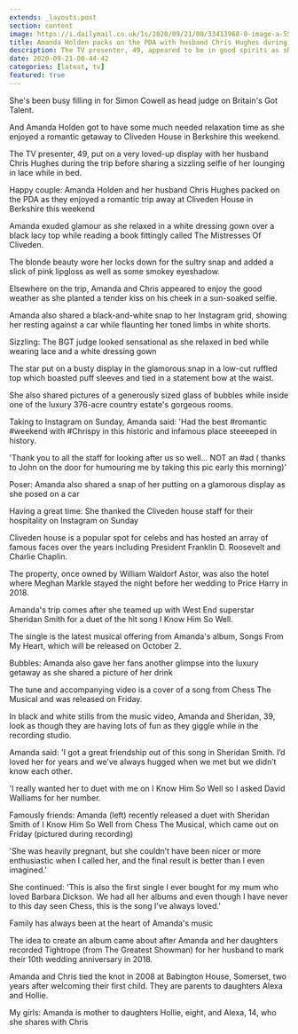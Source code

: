 ```yaml
---
extends: _layouts.post
section: content
image: https://i.dailymail.co.uk/1s/2020/09/21/00/33413968-0-image-a-55_1600644957300.jpg 
title: Amanda Holden packs on the PDA with husband Chris Hughes during romantic Cliveden House trip 
description: The TV presenter, 49, appeared to be in good spirits as she shared some snaps from her trip to Cliveden House in Berkshire this weekend. 
date: 2020-09-21-00-44-42 
categories: [latest, tv] 
featured: true 
--- 
```

She's been busy filling in for Simon Cowell as head judge on Britain's Got Talent.

And Amanda Holden got to have some much needed relaxation time as she enjoyed a romantic getaway to Cliveden House in Berkshire this weekend.

The TV presenter, 49, put on a very loved-up display with her husband Chris Hughes during the trip before sharing a sizzling selfie of her lounging in lace while in bed.

Happy couple: Amanda Holden and her husband Chris Hughes packed on the PDA as they enjoyed a romantic trip away at Cliveden House in Berkshire this weekend

Amanda exuded glamour as she relaxed in a white dressing gown over a black lacy top while reading a book fittingly called The Mistresses Of Cliveden.

The blonde beauty wore her locks down for the sultry snap and added a slick of pink lipgloss as well as some smokey eyeshadow.

Elsewhere on the trip, Amanda and Chris appeared to enjoy the good weather as she planted a tender kiss on his cheek in a sun-soaked selfie. 

Amanda also shared a black-and-white snap to her Instagram grid, showing her resting against a car while flaunting her toned limbs in white shorts.

Sizzling: The BGT judge looked sensational as she relaxed in bed while wearing lace and a white dressing gown

The star put on a busty display in the glamorous snap in a low-cut ruffled top which boasted puff sleeves and tied in a statement bow at the waist.

She also shared pictures of a generously sized glass of bubbles while inside one of the luxury 376-acre country estate's gorgeous rooms. 

Taking to Instagram on Sunday, Amanda said: 'Had the best #romantic #weekend with #Chrispy in this historic and infamous place steeeeped in history.

'Thank you to all the staff for looking after us so well... NOT an #ad ( thanks to John on the door for humouring me by taking this pic early this morning)'

Poser: Amanda also shared a snap of her putting on a glamorous display as she posed on a car

Having a great time: She thanked the Cliveden house staff for their hospitality on Instagram on Sunday

Cliveden house is a popular spot for celebs and has hosted an array of famous faces over the years including President Franklin D. Roosevelt and Charlie Chaplin.

The property, once owned by William Waldorf Astor, was also the hotel where Meghan Markle stayed the night before her wedding to Price Harry in 2018.

Amanda's trip comes after she teamed up with West End superstar Sheridan Smith for a duet of the hit song I Know Him So Well.

The single is the latest musical offering from Amanda's album, Songs From My Heart, which will be released on October 2.

Bubbles: Amanda also gave her fans another glimpse into the luxury getaway as she shared a picture of her drink

The tune and accompanying video is a cover of a song from Chess The Musical and was released on Friday.  

In black and white stills from the music video, Amanda and Sheridan, 39, look as though they are having lots of fun as they giggle while in the recording studio.  

Amanda said: 'I got a great friendship out of this song in Sheridan Smith. I’d loved her for years and we’ve always hugged when we met but we didn’t know each other.

'I really wanted her to duet with me on I Know Him So Well so I asked David Walliams for her number. 

Famously friends: Amanda (left) recently released a duet with Sheridan Smith of I Know Him So Well from Chess The Musical, which came out on Friday (pictured during recording)

'She was heavily pregnant, but she couldn’t have been nicer or more enthusiastic when I called her, and the final result is better than I even imagined.'

She continued: 'This is also the first single I ever bought for my mum who loved Barbara Dickson. We had all her albums and even though I have never to this day seen Chess, this is the song I’ve always loved.'

Family has always been at the heart of Amanda's music

The idea to create an album came about after Amanda and her daughters recorded Tightrope (from The Greatest Showman) for her husband to mark their 10th wedding anniversary in 2018. 

Amanda and Chris tied the knot in 2008 at Babington House, Somerset, two years after welcoming their first child. They are parents to daughters Alexa and Hollie.

My girls: Amanda is mother to daughters Hollie, eight, and Alexa, 14, who she shares with Chris

